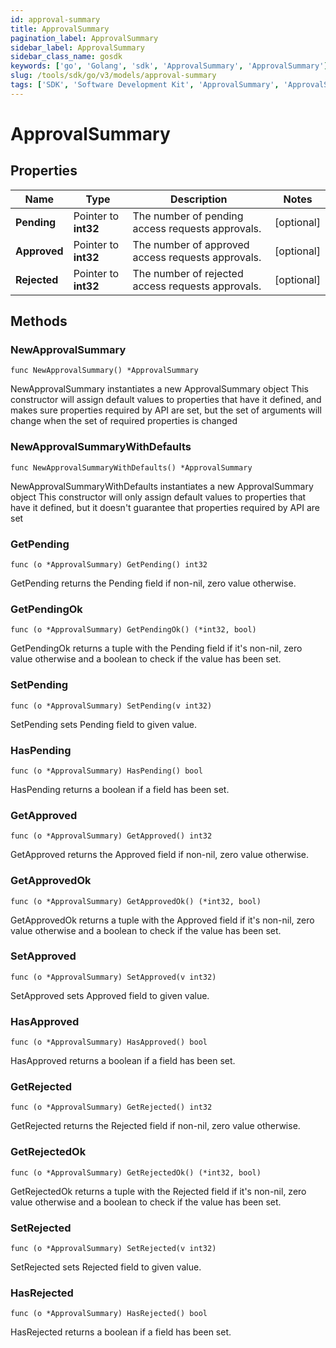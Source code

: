 ```yaml
---
id: approval-summary
title: ApprovalSummary
pagination_label: ApprovalSummary
sidebar_label: ApprovalSummary
sidebar_class_name: gosdk
keywords: ['go', 'Golang', 'sdk', 'ApprovalSummary', 'ApprovalSummary'] 
slug: /tools/sdk/go/v3/models/approval-summary
tags: ['SDK', 'Software Development Kit', 'ApprovalSummary', 'ApprovalSummary']
---
```


# ApprovalSummary

## Properties

Name | Type | Description | Notes
------------ | ------------- | ------------- | -------------
**Pending** | Pointer to **int32** | The number of pending access requests approvals. | [optional] 
**Approved** | Pointer to **int32** | The number of approved access requests approvals. | [optional] 
**Rejected** | Pointer to **int32** | The number of rejected access requests approvals. | [optional] 

## Methods

### NewApprovalSummary

`func NewApprovalSummary() *ApprovalSummary`

NewApprovalSummary instantiates a new ApprovalSummary object
This constructor will assign default values to properties that have it defined,
and makes sure properties required by API are set, but the set of arguments
will change when the set of required properties is changed

### NewApprovalSummaryWithDefaults

`func NewApprovalSummaryWithDefaults() *ApprovalSummary`

NewApprovalSummaryWithDefaults instantiates a new ApprovalSummary object
This constructor will only assign default values to properties that have it defined,
but it doesn't guarantee that properties required by API are set

### GetPending

`func (o *ApprovalSummary) GetPending() int32`

GetPending returns the Pending field if non-nil, zero value otherwise.

### GetPendingOk

`func (o *ApprovalSummary) GetPendingOk() (*int32, bool)`

GetPendingOk returns a tuple with the Pending field if it's non-nil, zero value otherwise
and a boolean to check if the value has been set.

### SetPending

`func (o *ApprovalSummary) SetPending(v int32)`

SetPending sets Pending field to given value.

### HasPending

`func (o *ApprovalSummary) HasPending() bool`

HasPending returns a boolean if a field has been set.

### GetApproved

`func (o *ApprovalSummary) GetApproved() int32`

GetApproved returns the Approved field if non-nil, zero value otherwise.

### GetApprovedOk

`func (o *ApprovalSummary) GetApprovedOk() (*int32, bool)`

GetApprovedOk returns a tuple with the Approved field if it's non-nil, zero value otherwise
and a boolean to check if the value has been set.

### SetApproved

`func (o *ApprovalSummary) SetApproved(v int32)`

SetApproved sets Approved field to given value.

### HasApproved

`func (o *ApprovalSummary) HasApproved() bool`

HasApproved returns a boolean if a field has been set.

### GetRejected

`func (o *ApprovalSummary) GetRejected() int32`

GetRejected returns the Rejected field if non-nil, zero value otherwise.

### GetRejectedOk

`func (o *ApprovalSummary) GetRejectedOk() (*int32, bool)`

GetRejectedOk returns a tuple with the Rejected field if it's non-nil, zero value otherwise
and a boolean to check if the value has been set.

### SetRejected

`func (o *ApprovalSummary) SetRejected(v int32)`

SetRejected sets Rejected field to given value.

### HasRejected

`func (o *ApprovalSummary) HasRejected() bool`

HasRejected returns a boolean if a field has been set.



